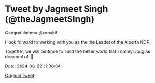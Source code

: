 # Tweet by Jagmeet Singh (@theJagmeetSingh)

Congratulations @nenshi!
 
I look forward to working with you as the the Leader of the Alberta NDP.

Together, we will continue to build the better world that Tommy Douglas dreamed of! 🧡

Date: 2024-06-22 21:38:34

[Original Tweet](https://x.com/theJagmeetSingh/status/1804630080997781535)
